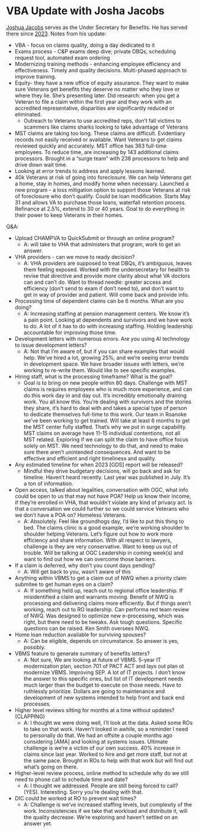 # VBA Update with Josha Jacobs

[Joshua Jacobs](https://department.va.gov/staff-biographies/joshua-jacobs/) serves as the Under Secretary for Benefits. He has served there since [2023](https://news.va.gov/press-room/va-welcomes-joshua-jacobs-as-under-secretary-for-benefits/). Notes from his update:
* VBA - focus on claims quality, doing a day dedicated to it
* Exams process - C&P exams deep dive; private DBQs, scheduling request tool, automated exam ordering
* Modernizing training methods - enhancing employee efficiency and effectiveness. Timely and quality decisions. Multi-phased approach to improve training.
* Equity- they have a new office of equity assurance. They want to make sure Veterans get benefits they deserve no matter who they love or where they lie. She’s presenting later. Did research: when you get a Veteran to file a claim within the first year and they work with an accredited representative, disparities are significantly reduced or eliminated.
    * Outreach to  Veterans to use accredited reps, don’t fall victims to scammers like claims sharks looking to take advantage of Veterans
*  MST claims are taking too long. These claims are difficult. Evidentiary records not easily received or available. Want Veterans to get claims reviewed quickly and accurately. MST office has 363 full-time employees. To reduce time, are increasing by 143 additional claims processors. Brought in a “surge team” with 238 processors to help and drive down wait time.
* Looking at error trends to address and apply lessons learned. 
* 40k Veterans at risk of going into foreclosure. We can help Veterans get a home, stay in homes, and modify home when necessary. Launched a new program - a loss mitigation option to support those Veterans at risk of foreclosure who don’t qualify. Could be loan modification. Starts May 31 and allows VA to purchase those loans, waterfall retention process. Refinance at 2.5%, extend to 30 or 40 years. Goal to do everything in their power to keep Veterans in their homes. 

Q&A:
* Upload CHAMPVA to QuickSubmit or through an online program?
    * A: will take to VHA that administers that program, work to get an answer.
* VHA providers - can we move to ready decision? 
    * A: VHA providers are supposed to treat DBQs, it’s ambiguous, leaves them feeling exposed. Worked with the undersecretary for health to revise that directive and provide more clarity about what VA doctors can and can’t do. Want to thread needle: greater access and efficiency (don’t send to exam if don’t need to), and don’t want to get in way of provider and patient. Will come back and provide info.
* Processing time of dependent claims can be 6 months. What are you doing?
    * A: Increasing staffing at pension management centers. We know it’s a pain point. Looking at dependents and survivors and we have work to do. A lot of it has to do with increasing staffing. Holding leadership accountable for improving those time. 
* Development letters with numerous errors. Are you using AI technology to issue development letters?
    * A: Not that I’m aware of, but if you can share examples that would help. We’ve hired a lot, growing 25%, and we’re seeing error trends in development space. We have broader issues with letters, we’re working to re-write them. Would like to see specific examples.
* Hiring staff, what is the processing timeframe? What is the goal?
    * Goal is to bring on new people within 80 days. Challenge with MST claims is requires employees who is much more experience, and can do this work day in and day out. It’s incredibly emotionally draining work. You all know this. You’re dealing with survivors and the stories they share, it’s hard to deal with and takes a special type of person to dedicate themselves full-time to this work. Our team in Roanoke we’ve been working to get trained. Will take at least 6 months to get the MST center fully staffed. That’s why we put in surge capability. MST claims on average have 11-15 individual contentions, not all MST related. Exploring if we can split the claim to have office focus solely on MST. We need technology to do that, and need to make sure there aren’t unintended consequences. And want to be effective and efficient and right timeliness and quality.
* Any estimated timeline for when 2023 [GDS] report will be released? 
    * Mindful they drive budgetary decisions, will go back and ask for timeline. Haven’t heard recently. Last year was published in July. It’s a ton of information. 
* Open access, talked about legalities, conversation with OGC, what info could be open to us that may not have POA? Help us know their income, if they’re enrolled in VHA, that wouldn’t violate any kind of privacy act. Is that a conversation we could further so we could service Veterans who we don’t have a POA on? Homeless Veterans.
    * A: Absolutely. Feel like groundhogs day, I’d like to put this thing to bed. The claims clinic is a good example, we’re working shoulder to shoulder helping Veterans. Let’s figure out how to work more efficiency and share information. With all respect to lawyers, challenge is they are very conservative. Want to keep us out of trouble. Will be talking at OGC Leadership in coming week(s) and want to find out how we can overcome those barriers.  
* If a claim is deferred, why don’t you count days pending?
    * A: Will get back to you, wasn’t aware of this
* Anything within VBMS to get a claim out of NWQ when a priority claim submitee to get human eyes on a claim?
    * A: If something held up, reach out to regional office leadership. If misidentified a claim and warrants moving. Benefit of NWQ is processing and delivering claims more efficiently. But if things aren’t working, reach out to RO leadership. Can performa red team review of NWQ. Was designed to optimize new e-processing, which was right, but there need to be tweaks. Ask tough questions. Specific questions can be raised. Ken Smith oversees NWQ. 
* Home loan reduction available for surviving spouses?
    * A: Can be eligible, depends on circumstance. So answer is yes, possibly.
* VBMS feature to generate summary of benefits letters?
    * A: Not sure, We are looking at future of VBMS. 5-year IT modernization plan, section 701 of PACT ACT and lays out plan ot modernize VBMS. Improving SEP. A lot of IT projects. I don’t know the answer to this specific ones, but list of IT development needs much larger than the budget to execute on those needs. Have to ruthlessly prioritize. Dollars are going to maintenance and development of new systems intended to help front and back end processes.
* Higher level reviews sitting for months at a time without updates? (CLAPPING)
    * A: I thought we were doing well, I’ll look at the data. Asked some ROs to take on that work. Haven’t looked in awhile, so a reminder I need to personally do that. We had an offsite a couple months ago considering [AMA] and looking at systems issues. Ultimate challenge is we’re a victim of our own success. 40% increase in claims since last year. Worked to hire and get more staff, but not at the same pace. Brought in ROs to help with that work but will find out what’s going on there.
* Higher-level review process, online method to schedule why do we still need to phone call to schedule time and date?
    * A: I thought we addressed. People are still being forced to call? (YES). Interesting. Sorry you’re dealing with that. 
* DIC could be worked at RO to prevent wait times?
    * A: Challenge is we’ve increased staffing levels, but complexity of the work. Inconsistencies if we take that workload and distribute it, will the quality decrease. We’re exploring and haven’t settled on an answer yet.
